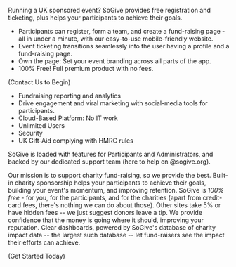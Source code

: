 

Running a UK sponsored event? SoGive provides free registration and ticketing, plus helps your participants to achieve their goals.

- Participants can register, form a team, and create a fund-raising page - all in under a minute, with our easy-to-use mobile-friendly website. 
- Event ticketing transitions seamlessly into the user having a profile and a fund-raising page.
- Own the page: Set your event branding across all parts of the app.
- 100% Free! Full premium product with no fees.

(Contact Us to Begin)

 - Fundraising reporting and analytics
 - Drive engagement and viral marketing with social-media tools for participants.
 - Cloud-Based Platform: No IT work
 - Unlimited Users  
 - Security
 - UK Gift-Aid complying with HMRC rules

SoGive is loaded with features for Participants and Administrators, and backed by our dedicated support team (here to help on @sogive.org).

Our mission is to support charity fund-raising, so we provide the best. 
Built-in charity sponsorship helps your participants to achieve their goals, building your event's momentum, and improving retention.
SoGive is *100% free* - for you, for the participants, and for the charities (apart from credit-card fees, there's nothing we can do about those). Other sites take 5% or have hidden fees -- we just suggest donors leave a tip.
We provide confidence that the money is going where it should, improving your reputation. 
Clear dashboards, powered by SoGive's database of charity impact data -- the largest such database -- let fund-raisers see the impact their efforts can achieve.

(Get Started Today)